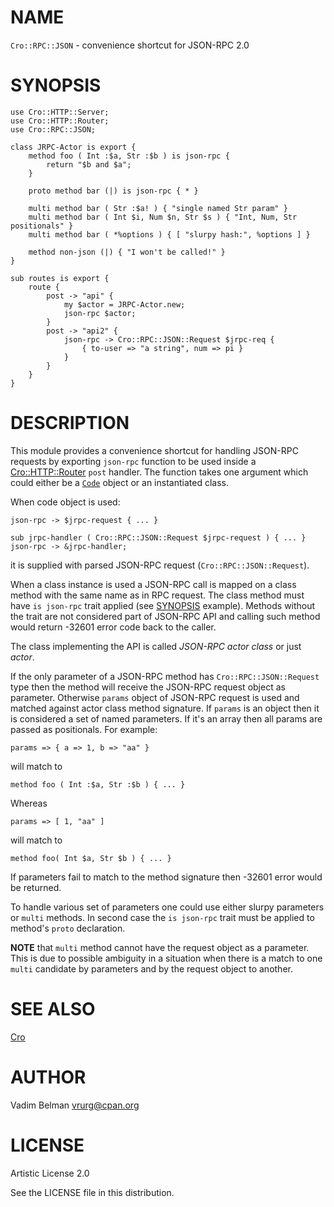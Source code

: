 NAME
====

`Cro::RPC::JSON` - convenience shortcut for JSON-RPC 2.0

SYNOPSIS
========

    use Cro::HTTP::Server;
    use Cro::HTTP::Router;
    use Cro::RPC::JSON;

    class JRPC-Actor is export {
        method foo ( Int :$a, Str :$b ) is json-rpc {
            return "$b and $a";
        }

        proto method bar (|) is json-rpc { * }

        multi method bar ( Str :$a! ) { "single named Str param" }
        multi method bar ( Int $i, Num $n, Str $s ) { "Int, Num, Str positionals" }
        multi method bar ( *%options ) { [ "slurpy hash:", %options ] }

        method non-json (|) { "I won't be called!" }
    }

    sub routes is export {
        route {
            post -> "api" {
                my $actor = JRPC-Actor.new;
                json-rpc $actor;
            }
            post -> "api2" {
                json-rpc -> Cro::RPC::JSON::Request $jrpc-req {
                    { to-user => "a string", num => pi }
                }
            }
        }
    }

DESCRIPTION
===========

This module provides a convenience shortcut for handling JSON-RPC requests by exporting `json-rpc` function to be used inside a [Cro::HTTP::Router](https://cro.services/docs/reference/cro-http-router) `post` handler. The function takes one argument which could either be a [`Code`](https://docs.perl6.org/type/Code.html) object or an instantiated class.

When code object is used:

    json-rpc -> $jrpc-request { ... }

    sub jrpc-handler ( Cro::RPC::JSON::Request $jrpc-request ) { ... }
    json-rpc -> &jrpc-handler;

it is supplied with parsed JSON-RPC request (`Cro::RPC::JSON::Request`).

When a class instance is used a JSON-RPC call is mapped on a class method with the same name as in RPC request. The class method must have `is json-rpc` trait applied (see [SYNOPSIS](#SYNOPSIS) example). Methods without the trait are not considered part of JSON-RPC API and calling such method would return -32601 error code back to the caller.

The class implementing the API is called *JSON-RPC actor class* or just *actor*.

If the only parameter of a JSON-RPC method has `Cro::RPC::JSON::Request` type then the method will receive the JSON-RPC request object as parameter. Otherwise `params` object of JSON-RPC request is used and matched against actor class method signature. If `params` is an object then it is considered a set of named parameters. If it's an array then all params are passed as positionals. For example:

    params => { a => 1, b => "aa" }

will match to

    method foo ( Int :$a, Str :$b ) { ... }

Whereas

    params => [ 1, "aa" ]

will match to

    method foo( Int $a, Str $b ) { ... }

If parameters fail to match to the method signature then -32601 error would be returned.

To handle various set of parameters one could use either slurpy parameters or `multi` methods. In second case the `is json-rpc` trait must be applied to method's `proto` declaration.

**NOTE** that `multi` method cannot have the request object as a parameter. This is due to possible ambiguity in a situation when there is a match to one `multi` candidate by parameters and by the request object to another.

SEE ALSO
========

[Cro](https://cro.services)

AUTHOR
======

Vadim Belman <vrurg@cpan.org>

LICENSE
=======

Artistic License 2.0

See the LICENSE file in this distribution.

